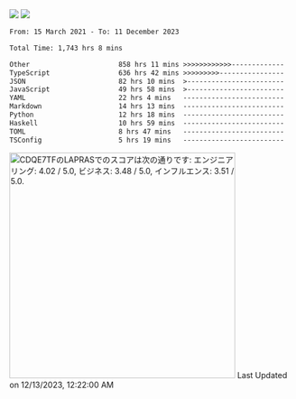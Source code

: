 <div>
  <img src="https://github-readme-stats.vercel.app/api?username=naporin0624&count_private=true&show_icons=true" />
  <img src="https://github-readme-stats.vercel.app/api/top-langs/?username=naporin0624&layout=compact&hide=css" />
  <!--START_SECTION:waka-->

```txt
From: 15 March 2021 - To: 11 December 2023

Total Time: 1,743 hrs 8 mins

Other                      858 hrs 11 mins >>>>>>>>>>>>-------------   49.23 %
TypeScript                 636 hrs 42 mins >>>>>>>>>----------------   36.53 %
JSON                       82 hrs 10 mins  >------------------------   04.71 %
JavaScript                 49 hrs 58 mins  >------------------------   02.87 %
YAML                       22 hrs 4 mins   -------------------------   01.27 %
Markdown                   14 hrs 13 mins  -------------------------   00.82 %
Python                     12 hrs 18 mins  -------------------------   00.71 %
Haskell                    10 hrs 59 mins  -------------------------   00.63 %
TOML                       8 hrs 47 mins   -------------------------   00.50 %
TSConfig                   5 hrs 19 mins   -------------------------   00.31 %
```

<!--END_SECTION:waka-->
  
  <!--START_SECTION:lapras-card-->
<p ><a href="https://lapras.com/public/CDQE7TF" target="_blank" rel="noopener noreferrer"><img alt="CDQE7TFのLAPRASでのスコアは次の通りです: エンジニアリング: 4.02 / 5.0, ビジネス: 3.48 / 5.0, インフルエンス: 3.51 / 5.0." src="https://lapras-card-generator.vercel.app/api/svg?e=4.02&b=3.48&i=3.51&b1=%23232323&b2=%236d6d6d&i1=%23212121&i2=%23818181&l=ja" width="400" ></a>  
Last Updated on 12/13/2023, 12:22:00 AM</p>
<!--END_SECTION:lapras-card-->
</div>
